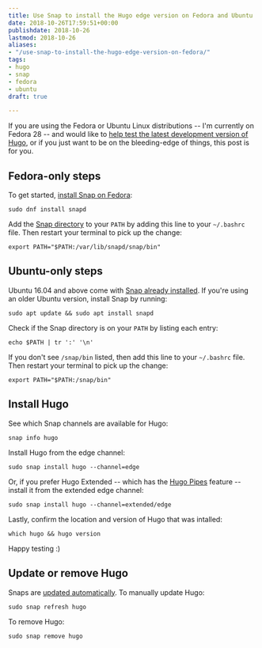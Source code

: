 ```yaml
---
title: Use Snap to install the Hugo edge version on Fedora and Ubuntu
date: 2018-10-26T17:59:51+00:00
publishdate: 2018-10-26
lastmod: 2018-10-26
aliases:
- "/use-snap-to-install-the-hugo-edge-version-on-fedora/"
tags:
- hugo
- snap
- fedora
- ubuntu
draft: true

---
```

If you are using the Fedora or Ubuntu Linux distributions -- I'm currently on Fedora 28 -- and would like to [help test the latest development version of Hugo](https://discourse.gohugo.io/t/help-test-upcoming-hugo-0-50/14880), or if you just want to be on the bleeding-edge of things, this post is for you.

## Fedora-only steps

To get started, [install Snap on Fedora](https://docs.snapcraft.io/installing-snap-on-fedora/6755):

    sudo dnf install snapd

Add the [Snap directory](https://docs.snapcraft.io/commands-and-aliases/3950) to your `PATH` by adding this line to your `~/.bashrc` file. Then restart your terminal to pick up the change:

    export PATH="$PATH:/var/lib/snapd/snap/bin"

## Ubuntu-only steps

Ubuntu 16.04 and above come with [Snap already installed](https://docs.snapcraft.io/installing-snap-on-ubuntu/6740). If you're using an older Ubuntu version, install Snap by running:

    sudo apt update && sudo apt install snapd

Check if the Snap directory is on your `PATH` by listing each entry:

    echo $PATH | tr ':' '\n'

If you don't see `/snap/bin` listed, then add this line to your `~/.bashrc` file. Then restart your terminal to pick up the change:

    export PATH="$PATH:/snap/bin"

## Install Hugo

See which Snap channels are available for Hugo:

    snap info hugo

Install Hugo from the edge channel:

    sudo snap install hugo --channel=edge

Or, if you prefer Hugo Extended -- which has the [Hugo Pipes](https://gohugo.io/hugo-pipes/) feature -- install it from the extended edge channel:

    sudo snap install hugo --channel=extended/edge

Lastly, confirm the location and version of Hugo that was intalled:

    which hugo && hugo version

Happy testing :)

## Update or remove Hugo

Snaps are [updated automatically](https://docs.snapcraft.io/keeping-snaps-up-to-date/7022). To manually update Hugo:

    sudo snap refresh hugo

To remove Hugo:

    sudo snap remove hugo